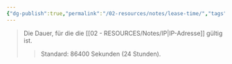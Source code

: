 ```yaml
---
{"dg-publish":true,"permalink":"/02-resources/notes/lease-time/","tags":["netzwerk"],"noteIcon":"","updated":"2024-10-17T20:37:28.922+02:00"}
---
```


>Die Dauer, für die die [[02 - RESOURCES/Notes/IP\|IP-Adresse]] gültig ist.
>>Standard: 86400 Sekunden (24 Stunden).
